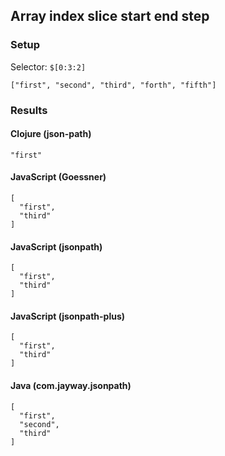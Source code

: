 ## Array index slice start end step

### Setup
Selector: `$[0:3:2]`

    ["first", "second", "third", "forth", "fifth"]

### Results
#### Clojure (json-path)

    "first"

#### JavaScript (Goessner)

    [
      "first", 
      "third"
    ]

#### JavaScript (jsonpath)

    [
      "first", 
      "third"
    ]

#### JavaScript (jsonpath-plus)

    [
      "first", 
      "third"
    ]

#### Java (com.jayway.jsonpath)

    [
      "first", 
      "second", 
      "third"
    ]

